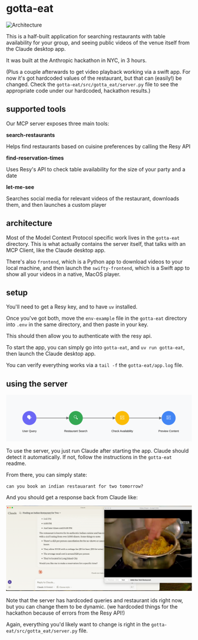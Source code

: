 # gotta-eat

![Architecture](./assets/architecture.png)

This is a half-built application for searching restaurants with table availability for your group, and seeing public videos of the venue itself from the Claude desktop app.

It was built at the Anthropic hackathon in NYC, in 3 hours. 

(Plus a couple afterwards to get video playback working via a swift app. For now it's got hardcoded values of the restaurant, but that can (easily!) be changed. Check the `gotta-eat/src/gotta_eat/server.py` file to see the appropriate code under our hardcoded, hackathon results.)

## supported tools 

Our MCP server exposes three main tools:

**search-restaurants** 

Helps find restaurants based on cuisine preferences by calling the Resy API

**find-reservation-times** 

Uses Resy's API to check table availability for the size of your party and a date

**let-me-see** 

Searches social media for relevant videos of the restaurant, downloads them, and then launches a custom player

## architecture

Most of the Model Context Protocol specific work lives in the `gotta-eat` directory. This is what actually contains the server itself, that talks with an MCP Client, like the Claude desktop app.

There's also `frontend`, which is a Python app to download videos to your local machine, and then launch the `swifty-frontend`, which is a Swift app to show all your videos in a native, MacOS player.

## setup

You'll need to get a Resy key, and to have `uv` installed.

Once you've got both, move the `env-example` file in the `gotta-eat` directory into `.env` in the same directory, and then paste in your key.

This should then allow you to authenticate with the resy api.

To start the app, you can simply go into `gotta-eat`, and `uv run gotta-eat`, then launch the Claude desktop app.

You can verify everything works via a `tail -f` the `gotta-eat/app.log` file.

## using the server

![User workflow](./assets/gotta-eat-user-flow.svg)

To use the server, you just run Claude after starting the app. Claude should detect it automatically. If not, follow the instructions in the `gotta-eat` readme.

From there, you can simply state:

```
can you book an indian restauarant for two tomorrow?
```

And you should get a response back from Claude like:

![Screenshot](./assets/screenshot.png)

Note that the server has hardcoded queries and restaurant ids right now, but you can change them to be dynamic. (we hardcoded things for the hackathon because of errors from the Resy API!) 

Again, everything you'd likely want to change is right in the `gotta-eat/src/gotta_eat/server.py` file.
